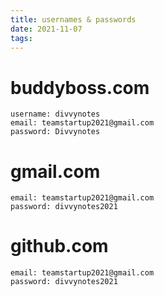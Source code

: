 ```yaml
---
title: usernames & passwords
date: 2021-11-07
tags:
---
```


# buddyboss.com
    username: divvynotes
    email: teamstartup2021@gmail.com
    password: Divvynotes

# gmail.com
    email: teamstartup2021@gmail.com
    password: divvynotes2021
    
# github.com
    email: teamstartup2021@gmail.com
    password: divvynotes2021
